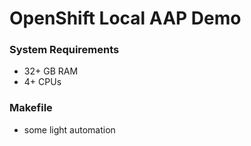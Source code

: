 # OpenShift Local AAP Demo

### System Requirements
- 32+ GB RAM 
- 4+ CPUs 

### Makefile 
- some light automation 